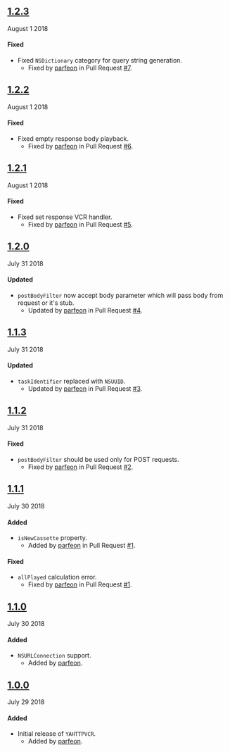 ## [1.2.3](https://github.com/parfeon/YAHTTPVCR/releases/tag/v1.2.3)
August 1 2018

#### Fixed
- Fixed `NSDictionary` category for query string generation.
  - Fixed by [parfeon](https://github.com/parfeon) in Pull Request [#7](https://github.com/parfeon/YAHTTPVCR/pull/7).

## [1.2.2](https://github.com/parfeon/YAHTTPVCR/releases/tag/v1.2.2)
August 1 2018

#### Fixed
- Fixed empty response body playback.
  - Fixed by [parfeon](https://github.com/parfeon) in Pull Request [#6](https://github.com/parfeon/YAHTTPVCR/pull/6).

## [1.2.1](https://github.com/parfeon/YAHTTPVCR/releases/tag/v1.2.1)
August 1 2018

#### Fixed
- Fixed set response VCR handler.
  - Fixed by [parfeon](https://github.com/parfeon) in Pull Request [#5](https://github.com/parfeon/YAHTTPVCR/pull/5).

## [1.2.0](https://github.com/parfeon/YAHTTPVCR/releases/tag/v1.2.0)
July 31 2018

#### Updated
- `postBodyFilter` now accept body parameter which will pass body from request or it's stub.
  - Updated by [parfeon](https://github.com/parfeon) in Pull Request [#4](https://github.com/parfeon/YAHTTPVCR/pull/4).

## [1.1.3](https://github.com/parfeon/YAHTTPVCR/releases/tag/v1.1.3)
July 31 2018

#### Updated
- `taskIdentifier` replaced with `NSUUID`.
  - Updated by [parfeon](https://github.com/parfeon) in Pull Request [#3](https://github.com/parfeon/YAHTTPVCR/pull/3).

## [1.1.2](https://github.com/parfeon/YAHTTPVCR/releases/tag/v1.1.2)
July 31 2018

#### Fixed
- `postBodyFilter` should be used only for POST requests.
  - Fixed by [parfeon](https://github.com/parfeon) in Pull Request [#2](https://github.com/parfeon/YAHTTPVCR/pull/2).

## [1.1.1](https://github.com/parfeon/YAHTTPVCR/releases/tag/v1.1.1)
July 30 2018

#### Added
- `isNewCassette` property.
  - Added by [parfeon](https://github.com/parfeon) in Pull Request [#1](https://github.com/parfeon/YAHTTPVCR/pull/1).

#### Fixed
- `allPlayed` calculation error.
  - Fixed by [parfeon](https://github.com/parfeon) in Pull Request [#1](https://github.com/parfeon/YAHTTPVCR/pull/1).

## [1.1.0](https://github.com/parfeon/YAHTTPVCR/releases/tag/v1.1.0)
July 30 2018

#### Added
- `NSURLConnection` support.
  - Added by [parfeon](https://github.com/parfeon).

## [1.0.0](https://github.com/parfeon/YAHTTPVCR/releases/tag/v1.0.0)
July 29 2018

#### Added
- Initial release of `YAHTTPVCR`.
  - Added by [parfeon](https://github.com/parfeon).